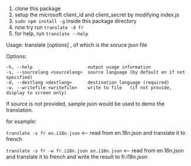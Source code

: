 1. clone this package
2. setup the microsoft client_id and client_secret by modifying index.js
3. `sudo npm install -g` inside this package directory
4. now try run `translate -d fr`
5. for help, run `translate --help`


  Usage: translate [options] <file> , of which <file> is the soruce json file

  Options:

    -h, --help                     output usage information
    -s, --sourcelang <sourcelang>  source language (by default en if not specified)
    -d, --destlang <destlang>      destination language (required)
    -w, --writefile <writefile>    write to file   (if not provide, display to screen only)

  If source <file> is not provided, sample json would be used to demo the translation.

 for example:
 
 `translate -s fr en.i18n.json` <-- read from en.18n.json and translate it to french
 
 `translate -s fr -w fr.i18n.json en.i18n.json` <-- read from en.18n.json and translate it to french and write the result to fr.i18n.json
 
